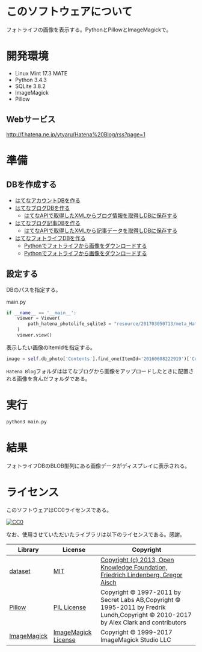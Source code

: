 # このソフトウェアについて

フォトライフの画像を表示する。PythonとPillowとImageMagickで。

# 開発環境

* Linux Mint 17.3 MATE
* Python 3.4.3
* SQLite 3.8.2
* ImageMagick
* Pillow

## Webサービス

http://f.hatena.ne.jp/ytyaru/Hatena%20Blog/rss?page=1

# 準備

## DBを作成する

* [はてなアカウントDBを作る](http://ytyaru.hatenablog.com/entry/2017/06/30/000000)
* [はてなブログDBを作る](http://ytyaru.hatenablog.com/entry/2017/07/01/000000)
    * [はてなAPIで取得したXMLからブログ情報を取得しDBに保存する](http://ytyaru.hatenablog.com/entry/2017/07/04/000000)
* [はてなブログ記事DBを作る](http://ytyaru.hatenablog.com/entry/2017/07/02/000000)
    * [はてなAPIで取得したXMLから記事データを取得しDBに保存する](http://ytyaru.hatenablog.com/entry/2017/07/05/000000)
* [はてなフォトライフDBを作る](http://ytyaru.hatenablog.com/entry/2017/07/03/000000)
    * [Pythonでフォトライフから画像をダウンロードする](http://ytyaru.hatenablog.com/entry/2017/07/10/000000)
    * [Pythonでフォトライフから画像をダウンロードする](http://ytyaru.hatenablog.com/entry/2017/07/11/000000)

## 設定する

DBのパスを指定する。

main.py
```python
if __name__ == '__main__':
    viewer = Viewer(
        path_hatena_photolife_sqlite3 = "resource/201703050713/meta_Hatena.PhotoLife.ytyaru.sqlite3"
    )
    viewer.view()
```

表示したい画像のItemIdを指定する。

```python
image = self.db_photo['Contents'].find_one(ItemId='20160608222919')['Content']
```
`Hatena Blog`フォルダははてなブログから画像をアップロードしたときに配置される画像を含んだフォルダである。

# 実行

```sh
python3 main.py
```

# 結果

フォトライフDBのBLOB型列にある画像データがディスプレイに表示される。

# ライセンス

このソフトウェアはCC0ライセンスである。

[![CC0](http://i.creativecommons.org/p/zero/1.0/88x31.png "CC0")](http://creativecommons.org/publicdomain/zero/1.0/deed.ja)

なお、使用させていただいたライブラリは以下のライセンスである。感謝。

Library|License|Copyright
-------|-------|---------
[dataset](https://dataset.readthedocs.io/en/latest/)|[MIT](https://opensource.org/licenses/MIT)|[Copyright (c) 2013, Open Knowledge Foundation, Friedrich Lindenberg, Gregor Aisch](https://github.com/pudo/dataset/blob/master/LICENSE.txt)
[Pillow](https://pillow.readthedocs.io/en/4.0.x/)|[PIL License](https://raw.githubusercontent.com/python-pillow/Pillow/master/LICENSE)|Copyright © 1997-2011 by Secret Labs AB,Copyright © 1995-2011 by Fredrik Lundh,Copyright © 2010-2017 by Alex Clark and contributors
[ImageMagick](http://imagemagick.org/script/index.php)|[ImageMagick License](https://www.imagemagick.org/script/license.php)|Copyright © 1999-2017 ImageMagick Studio LLC

